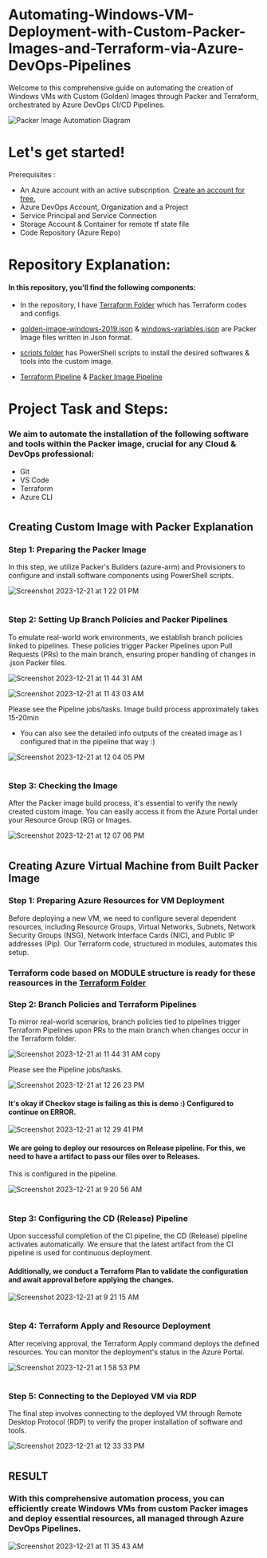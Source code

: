 # Automating-Windows-VM-Deployment-with-Custom-Packer-Images-and-Terraform-via-Azure-DevOps-Pipelines

Welcome to this comprehensive guide on automating the creation of Windows VMs with Custom (Golden) Images through Packer and Terraform, orchestrated by Azure DevOps CI/CD Pipelines. 

  ![Packer Image Automation Diagram](https://github.com/hkaanturgut/Automating-Windows-VM-Deployment-with-Custom-Packer-Images-and-Terraform-via-Azure-DevOps-Pipelines/assets/113396342/ed6e6652-9749-468e-9df6-ce6ecd2b08aa)



# Let's get started!

Prerequisites :
- An Azure account with an active subscription. <a href="https://azure.microsoft.com/en-us/free/?WT.mc_id=A261C142F" target="_blank">Create an account for free.</a> 
- Azure DevOps Account, Organization and a Project
- Service Principal and Service Connection
- Storage Account & Container for remote tf state file
- Code Repository (Azure Repo)
#

# Repository Explanation:

#### In this repository, you'll find the following components:

- In the repository, I have  <a href="https://github.com/hkaanturgut/Automating-Windows-VM-Deployment-with-Custom-Packer-Images-and-Terraform-via-Azure-DevOps-Pipelines/tree/main/Terraform" target="_blank">Terraform Folder</a>  which has Terraform codes and configs.



- <a href="https://github.com/hkaanturgut/Automating-Windows-VM-Deployment-with-Custom-Packer-Images-and-Terraform-via-Azure-DevOps-Pipelines/blob/main/golden-image-windows-2019.json" target="_blank">golden-image-windows-2019.json</a>  & <a href="https://github.com/hkaanturgut/Automating-Windows-VM-Deployment-with-Custom-Packer-Images-and-Terraform-via-Azure-DevOps-Pipelines/blob/main/windows-variables.json" target="_blank">windows-variables.json</a> are Packer Image files written in Json format.


- <a href="https://github.com/hkaanturgut/Automating-Windows-VM-Deployment-with-Custom-Packer-Images-and-Terraform-via-Azure-DevOps-Pipelines/tree/main/scripts" target="_blank">scripts folder</a> has PowerShell scripts to install the desired softwares & tools into the custom image.

  
- <a href="https://github.com/hkaanturgut/Automating-Windows-VM-Deployment-with-Custom-Packer-Images-and-Terraform-via-Azure-DevOps-Pipelines/blob/main/Terraform-Packer-VM-Automation.yml" target="_blank">Terraform Pipeline</a> & <a href="https://github.com/hkaanturgut/Automating-Windows-VM-Deployment-with-Custom-Packer-Images-and-Terraform-via-Azure-DevOps-Pipelines/blob/main/Packer-Golden-Image-Build.yml" target="_blank">Packer Image Pipeline</a>


# Project Task and Steps:

### We aim to automate the installation of the following software and tools within the Packer image, crucial for any Cloud & DevOps professional:

- Git
- VS Code
- Terraform
- Azure CLI

#

## Creating Custom Image with Packer Explanation

### Step 1: Preparing the Packer Image

In this step, we utilize Packer's Builders (azure-arm) and Provisioners to configure and install software components using PowerShell scripts.

![Screenshot 2023-12-21 at 1 22 01 PM](https://github.com/hkaanturgut/Automating-Windows-VM-Deployment-with-Custom-Packer-Images-and-Terraform-via-Azure-DevOps-Pipelines/assets/113396342/a200960a-4b60-4abe-9f5e-23bfe4a9154f)

#

### Step 2: Setting Up Branch Policies and Packer Pipelines

To emulate real-world work environments, we establish branch policies linked to pipelines. These policies trigger Packer Pipelines upon Pull Requests (PRs) to the main branch, ensuring proper handling of changes in .json Packer files.

![Screenshot 2023-12-21 at 11 44 31 AM](https://github.com/hkaanturgut/Automating-Windows-VM-Deployment-with-Custom-Packer-Images-and-Terraform-via-Azure-DevOps-Pipelines/assets/113396342/f9187cc7-b14a-4abc-a6ae-72d39d5acbfc)

![Screenshot 2023-12-21 at 11 43 03 AM](https://github.com/hkaanturgut/Automating-Windows-VM-Deployment-with-Custom-Packer-Images-and-Terraform-via-Azure-DevOps-Pipelines/assets/113396342/c55b2c1f-0b28-4c31-9c84-c5478e30d948)

Please see the Pipeline jobs/tasks. Image build process approximately takes 15-20min
  - You can also see the detailed info outputs of the created image as I configured that in the pipeline that way :)

![Screenshot 2023-12-21 at 12 04 05 PM](https://github.com/hkaanturgut/Automating-Windows-VM-Deployment-with-Custom-Packer-Images-and-Terraform-via-Azure-DevOps-Pipelines/assets/113396342/f1c37469-d22b-46b6-86a1-e5d4841b5a5b)

#

### Step 3: Checking the Image

After the Packer image build process, it's essential to verify the newly created custom image. You can easily access it from the Azure Portal under your Resource Group (RG) or Images.

![Screenshot 2023-12-21 at 12 07 06 PM](https://github.com/hkaanturgut/Automating-Windows-VM-Deployment-with-Custom-Packer-Images-and-Terraform-via-Azure-DevOps-Pipelines/assets/113396342/0e4914fe-51c1-406a-add7-5c9c3ee253d1)
#

## Creating Azure Virtual Machine from Built Packer Image

### Step 1: Preparing Azure Resources for VM Deployment

Before deploying a new VM, we need to configure several dependent resources, including Resource Groups, Virtual Networks, Subnets, Network Security Groups (NSG), Network Interface Cards (NIC), and Public IP addresses (Pip). Our Terraform code, structured in modules, automates this setup.
  
### Terraform code based on MODULE structure is ready for these reasources in the  <a href="https://github.com/hkaanturgut/Automating-Windows-VM-Deployment-with-Custom-Packer-Images-and-Terraform-via-Azure-DevOps-Pipelines/tree/main/Terraform" target="_blank">Terraform Folder</a> 

### Step 2: Branch Policies and Terraform Pipelines

To mirror real-world scenarios, branch policies tied to pipelines trigger Terraform Pipelines upon PRs to the main branch when changes occur in the Terraform folder.

![Screenshot 2023-12-21 at 11 44 31 AM copy](https://github.com/hkaanturgut/Automating-Windows-VM-Deployment-with-Custom-Packer-Images-and-Terraform-via-Azure-DevOps-Pipelines/assets/113396342/0c7152bc-2560-4a6b-8a10-5411bb55b82d)

Please see the Pipeline jobs/tasks. 

![Screenshot 2023-12-21 at 12 26 23 PM](https://github.com/hkaanturgut/Automating-Windows-VM-Deployment-with-Custom-Packer-Images-and-Terraform-via-Azure-DevOps-Pipelines/assets/113396342/7bbdf628-6f85-4521-841d-c733e80777aa)

#### It's okay if Checkov stage is failing as this is demo :) Configured to continue on ERROR.

![Screenshot 2023-12-21 at 12 29 41 PM](https://github.com/hkaanturgut/Automating-Windows-VM-Deployment-with-Custom-Packer-Images-and-Terraform-via-Azure-DevOps-Pipelines/assets/113396342/e6816007-482f-42d2-a308-c8b81362e55d)

#### We are going to deploy our resources on Release pipeline. For this, we need to have a artifact to pass our files over to Releases. 
This is configured in the pipeline.

![Screenshot 2023-12-21 at 9 20 56 AM](https://github.com/hkaanturgut/Automating-Windows-VM-Deployment-with-Custom-Packer-Images-and-Terraform-via-Azure-DevOps-Pipelines/assets/113396342/60a4674c-f7fd-4303-9183-cdc5fa76f758)


#

### Step 3: Configuring the CD (Release) Pipeline 

Upon successful completion of the CI pipeline, the CD (Release) pipeline activates automatically. We ensure that the latest artifact from the CI pipeline is used for continuous deployment. 

#### Additionally, we conduct a Terraform Plan to validate the configuration and await approval before applying the changes.

![Screenshot 2023-12-21 at 9 21 15 AM](https://github.com/hkaanturgut/Automating-Windows-VM-Deployment-with-Custom-Packer-Images-and-Terraform-via-Azure-DevOps-Pipelines/assets/113396342/6a2e2d04-57f0-4468-8d8e-6848aae42bd6)

#

### Step 4: Terraform Apply and Resource Deployment

After receiving approval, the Terraform Apply command deploys the defined resources. You can monitor the deployment's status in the Azure Portal.

![Screenshot 2023-12-21 at 1 58 53 PM](https://github.com/hkaanturgut/Automating-Windows-VM-Deployment-with-Custom-Packer-Images-and-Terraform-via-Azure-DevOps-Pipelines/assets/113396342/982a81f0-0d77-4702-8e50-65705cdddefe)


#

### Step 5: Connecting to the Deployed VM via RDP

The final step involves connecting to the deployed VM through Remote Desktop Protocol (RDP) to verify the proper installation of software and tools.

![Screenshot 2023-12-21 at 12 33 33 PM](https://github.com/hkaanturgut/Automating-Windows-VM-Deployment-with-Custom-Packer-Images-and-Terraform-via-Azure-DevOps-Pipelines/assets/113396342/a2351c28-9f94-4c73-a3be-62531128a9c9)

#

## RESULT

### With this comprehensive automation process, you can efficiently create Windows VMs from custom Packer images and deploy essential resources, all managed through Azure DevOps Pipelines.

![Screenshot 2023-12-21 at 11 35 43 AM](https://github.com/hkaanturgut/Automating-Windows-VM-Deployment-with-Custom-Packer-Images-and-Terraform-via-Azure-DevOps-Pipelines/assets/113396342/db08e3ab-914e-4495-b0d9-b643539a4675)
